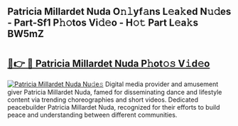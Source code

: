 ## Patricia Millardet Nuda O𝚗𝚕yf𝚊ns L𝚎a𝚔ed N𝚞𝚍es - Part-Sf1 P𝚑𝚘tos Vi𝚍𝚎o - H𝚘𝚝 Part L𝚎a𝚔s BW5mZ

# <h2><a href="http://kf7a6wk.oniu.top/?m=Patricia+Millardet+Nuda">🔗👉 🔴 Patricia Millardet Nuda P𝚑ot𝚘𝚜 V𝚒d𝚎o</a></h2>

[![Patricia Millardet Nuda Nu𝚍e𝚜](https://i.imgur.com/0qMVB7G.gif)](http://kf7a6wk.oniu.top/?m=Patricia+Millardet+Nuda)
Digital media provider and amusement giver Patricia Millardet Nuda, famed for disseminating dance and lifestyle content via trending choreographies and short videos. Dedicated peacebuilder Patricia Millardet Nuda, recognized for their efforts to build peace and understanding between different communities.  

